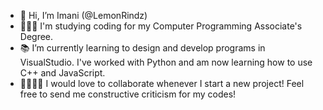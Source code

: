 - 🤗 Hi, I’m Imani (@LemonRindz)
- 👩🏽‍💻 I'm studying coding for my Computer Programming Associate's Degree.
- 📚 I’m currently learning to design and develop programs in VisualStudio. I've worked with Python and am now learning how to use C++ and JavaScript.
- 🫱🏻‍🫲🏽 I would love to collaborate whenever I start a new project! Feel free to send me constructive criticism for my codes!
